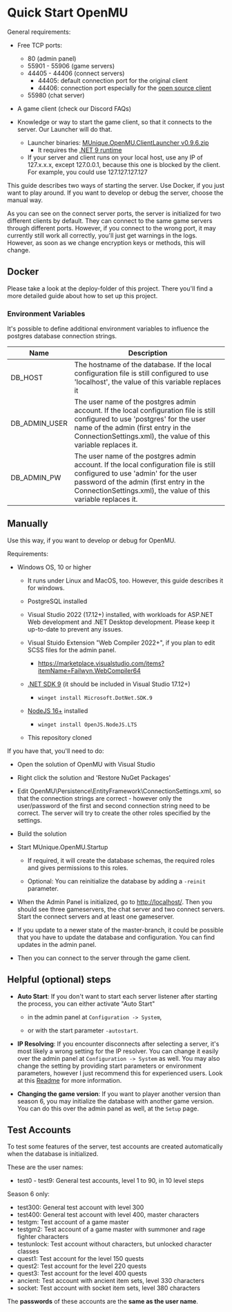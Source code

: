 # Quick Start OpenMU

General requirements:

* Free TCP ports:
  * 80 (admin panel)
  * 55901 - 55906 (game servers)
  * 44405 - 44406 (connect servers)
    * 44405: default connection port for the original client
    * 44406: connection port especially for the [open source client](https://github.com/sven-n/MuMain)
  * 55980 (chat server)

* A game client (check our Discord FAQs)
* Knowledge or way to start the game client, so that it connects to the server. Our Launcher will do that.

  * Launcher binaries: [MUnique.OpenMU.ClientLauncher v0.9.6.zip](https://github.com/MUnique/OpenMU/releases/download/v0.9.0/MUnique.OpenMU.ClientLauncher_0.9.6.zip)
    * It requires the [.NET 9 runtime](https://dotnet.microsoft.com/download/dotnet/9.0)
  * If your server and client runs on your local host, use any IP of 127.x.x.x, except 127.0.0.1, because this one is blocked by the client. For example, you could use 127.127.127.127

This guide describes two ways of starting the server. Use Docker, if you just
want to play around. If you want to develop or debug the server, choose the
manual way.

As you can see on the connect server ports, the server is initialized for two different clients by default.
They can connect to the same game servers through different ports. However, if you connect to the wrong port,
it may currently still work all correctly, you'll just get warnings in the logs. However, as soon as
we change encryption keys or methods, this will change.

## Docker

Please take a look at the deploy-folder of this project. There you'll find a more
detailed guide about how to set up this project.

### Environment Variables

It's possible to define additional environment variables to influence the
postgres database connection strings.

| Name | Description         |
|------|---------------------|
| DB_HOST | The hostname of the database. If the local configuration file is still configured to use 'localhost', the value of this variable replaces it |
| DB_ADMIN_USER | The user name of the postgres admin account. If the local configuration file is still configured to use 'postgres' for the user name of the admin (first entry in the ConnectionSettings.xml), the value of this variable replaces it. |
| DB_ADMIN_PW | The user name of the postgres admin account. If the local configuration file is still configured to use 'admin' for the user password of the admin (first entry in the ConnectionSettings.xml), the value of this variable replaces it. |

## Manually

Use this way, if you want to develop or debug for OpenMU.

Requirements:

* Windows OS, 10 or higher

  * It runs under Linux and MacOS, too. However, this guide describes it for
    windows.

  * PostgreSQL installed

  * Visual Studio 2022 (17.12+) installed, with workloads for ASP.NET Web development
    and .NET Desktop development. Please keep it up-to-date to prevent any issues.
  
  * Visual Stuido Extension "Web Compiler 2022+", if you plan to edit SCSS files
    for the admin panel.
    * https://marketplace.visualstudio.com/items?itemName=Failwyn.WebCompiler64

  * [.NET SDK 9](https://dotnet.microsoft.com/download/dotnet/9.0)
    (it should be included in Visual Studio 17.12+)
    * `winget install Microsoft.DotNet.SDK.9`

  * [NodeJS 16+](https://nodejs.org) installed
    * `winget install OpenJS.NodeJS.LTS`

  * This repository cloned

If you have that, you'll need to do:

* Open the solution of OpenMU with Visual Studio

* Right click the solution and 'Restore NuGet Packages'

* Edit OpenMU\Persistence\EntityFramework\ConnectionSettings.xml, so that the
  connection strings are correct - however only the user/password of the first
  and second connection string need to be correct. The server will try to create
  the other roles specified by the settings.

* Build the solution

* Start MUnique.OpenMU.Startup

  * If required, it will create the database schemas, the required roles and
    gives permissions to this roles.

  * Optional: You can reinitialize the database by adding a ```-reinit``` parameter.

* When the Admin Panel is initialized, go to <http://localhost/>. Then you
  should see three gameservers, the chat server and two connect servers. Start
  the connect servers and at least one gameserver.

* If you update to a newer state of the master-branch, it could be possible
    that you have to update the database and configuration.
    You can find updates in the admin panel.

* Then you can connect to the server through the game client.

## Helpful (optional) steps

* __Auto Start__: If you don't want to start each server listener after starting
  the process, you can either activate "Auto Start"

  * in the admin panel at ```Configuration -> System```,

  * or with the start parameter ```-autostart```.

* __IP Resolving__: If you encounter disconnects after selecting a server, it's most
  likely a wrong setting for the IP resolver. You can change it easily over the
  admin panel at ```Configuration -> System``` as well.
  You may also change the setting by providing start parameters or environment
  parameters, however I just recommend this for experienced users. Look at this
  [Readme](src/Startup/Readme.md) for more information.

* __Changing the game version__: If you want to player another version than
  season 6, you may initialize the database with another game version.
  You can do this over the admin panel as well, at the ```Setup``` page.

## Test Accounts

To test some features of the server, test accounts are created automatically
when the database is initialized.

These are the user names:

* test0 - test9: General test accounts, level 1 to 90, in 10 level steps

Season 6 only:
* test300: General test account with level 300
* test400: General test account with level 400, master characters
* testgm: Test account of a game master
* testgm2: Test account of a game master with summoner and rage fighter characters
* testunlock: Test account without characters, but unlocked character classes
* quest1: Test account for the level 150 quests
* quest2: Test account for the level 220 quests
* quest3: Test account for the level 400 quests
* ancient: Test account with ancient item sets, level 330 characters
* socket: Test account with socket item sets, level 380 characters

The __passwords__ of these accounts are the __same as the user name__.
